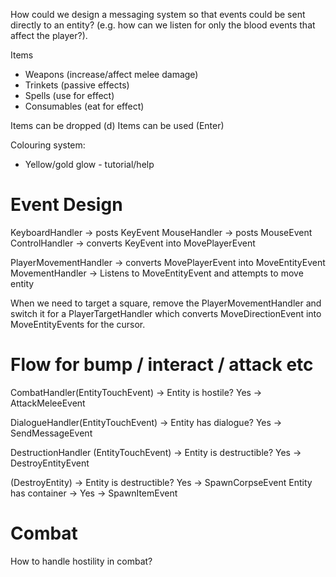How could we design a messaging system so that events could be sent directly to an entity? (e.g. how can we listen for only the blood events that affect the player?).

Items

* Weapons (increase/affect melee damage)
* Trinkets (passive effects)
* Spells (use for effect)
* Consumables (eat for effect)

Items can be dropped (d)
Items can be used (Enter)

Colouring system:
* Yellow/gold glow - tutorial/help

Event Design
============

KeyboardHandler -> posts KeyEvent
MouseHandler -> posts MouseEvent
ControlHandler -> converts KeyEvent into MovePlayerEvent

PlayerMovementHandler -> converts MovePlayerEvent into MoveEntityEvent
MovementHandler -> Listens to MoveEntityEvent and attempts to move entity

When we need to target a square, remove the PlayerMovementHandler and switch it for a PlayerTargetHandler which converts MoveDirectionEvent into MoveEntityEvents for the cursor.

# Flow for bump / interact / attack etc

CombatHandler(EntityTouchEvent) ->
  Entity is hostile?
    Yes -> AttackMeleeEvent
    
DialogueHandler(EntityTouchEvent) ->
  Entity has dialogue?
    Yes -> SendMessageEvent
      
DestructionHandler
  (EntityTouchEvent) ->
    Entity is destructible?
      Yes -> DestroyEntityEvent

  (DestroyEntity) ->
    Entity is destructible?
      Yes -> SpawnCorpseEvent
      Entity has container ->
        Yes -> SpawnItemEvent
        
# Combat
How to handle hostility in combat?

